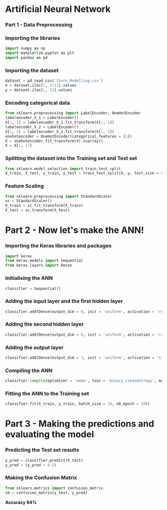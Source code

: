 # Artificial Neural Network

### Part 1 - Data Preprocessing

### Importing the libraries
```python
import numpy as np
import matplotlib.pyplot as plt
import pandas as pd
```

### Importing the dataset
```python
dataset = pd.read_csv('Churn_Modelling.csv')
X = dataset.iloc[:, 3:13].values
y = dataset.iloc[:, 13].values
```

### Encoding categorical data
```python
from sklearn.preprocessing import LabelEncoder, OneHotEncoder
labelencoder_X_1 = LabelEncoder()
X[:, 1] = labelencoder_X_1.fit_transform(X[:, 1])
labelencoder_X_2 = LabelEncoder()
X[:, 2] = labelencoder_X_2.fit_transform(X[:, 2])
onehotencoder = OneHotEncoder(categorical_features = [1])
X = onehotencoder.fit_transform(X).toarray()
X = X[:, 1:]
```

### Splitting the dataset into the Training set and Test set
```python
from sklearn.model_selection import train_test_split
X_train, X_test, y_train, y_test = train_test_split(X, y, test_size = 0.2, random_state = 0)
```

### Feature Scaling
```python
from sklearn.preprocessing import StandardScaler
sc = StandardScaler()
X_train = sc.fit_transform(X_train)
X_test = sc.transform(X_test)
```

# Part 2 - Now let's make the ANN!

### Importing the Keras libraries and packages
```python
import keras
from keras.models import Sequential
from keras.layers import Dense
```

### Initialising the ANN
```python
classifier = Sequential()
```

### Adding the input layer and the first hidden layer
```python
classifier.add(Dense(output_dim = 6, init = 'uniform', activation = 'relu', input_dim = 11))
```

### Adding the second hidden layer
```python
classifier.add(Dense(output_dim = 6, init = 'uniform', activation = 'relu'))
```

### Adding the output layer
```python
classifier.add(Dense(output_dim = 1, init = 'uniform', activation = 'sigmoid'))
```

### Compiling the ANN
```python
classifier.compile(optimizer = 'adam', loss = 'binary_crossentropy', metrics = ['accuracy'])
```

### Fitting the ANN to the Training set
```python
classifier.fit(X_train, y_train, batch_size = 10, nb_epoch = 100)
```

# Part 3 - Making the predictions and evaluating the model

### Predicting the Test set results
```python
y_pred = classifier.predict(X_test)
y_pred = (y_pred > 0.5)
```

### Making the Confusion Matrix
```python
from sklearn.metrics import confusion_matrix
cm = confusion_matrix(y_test, y_pred)
```

**Accuracy 84%**
